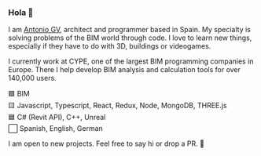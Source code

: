 ### Hola 👋

I am [Antonio GV](https://www.linkedin.com/feed/?trk=guest_homepage-basic_sign-in-submit), architect and programmer based in Spain. My specialty is solving problems of the BIM world through code. I love to learn new things, especially if they have to do with 3D, buildings or videogames.

I currently work at CYPE, one of the largest BIM programming companies in Europe. There I help develop BIM analysis and calculation tools for over 140,000 users.

🟪 BIM <br/>
🟨 Javascript, Typescript, React, Redux, Node, MongoDB, THREE.js <br/>
🟦 C# (Revit API), C++, Unreal <br/>
⬜ Spanish, English, German <br/>

I am open to new projects. Feel free to say hi or drop a PR. 🚀
